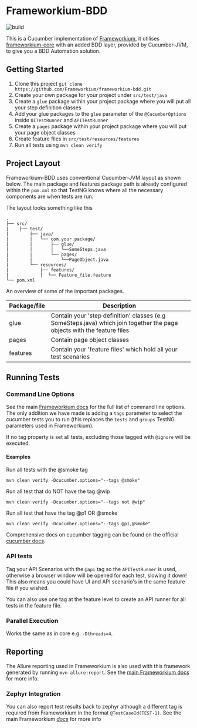 # Frameworkium-BDD
![build](https://github.com/frameworkium/frameworkium-bdd/workflows/frameworkium-bdd%20build/badge.svg)

This is a Cucumber implementation of [Frameworkium][frameworkium],
it utilises [frameworkium-core][core] with an added BDD layer,
provided by Cucumber-JVM, to give you a BDD Automation solution.

## Getting Started

1. Clone this project `git clone https://github.com/Frameworkium/frameworkium-bdd.git`
2. Create your own package for your project under `src/test/java`
3. Create a `glue` package within your project package where you will put all your step definition classes
4. Add your glue packages to the `glue` parameter of the `@CucumberOptions`
   inside `UITestRunner` and `APITestRunner`
5. Create a `pages` package within your project package where you will put your page object classes
6. Create feature files in `src/test/resources/features`
7. Run all tests using `mvn clean verify`

## Project Layout

Frameworkium-BDD uses conventional Cucumber-JVM layout as shown below. The main
package and features package path is already configured within the `pom.xml` so
that TestNG knows where all the necessary components are when tests are run.

The layout looks something like this

```
.
├── src/
|    ├── test/
|        ├── java/
|        |   └── com.your.package/
|        |       ├── glue/
|        |       |   └──SomeSteps.java
|        |       └── pages/
|        |           └──PageObject.java
|        └── resources/
|            ├── features/
|            |	└── Feature_file.feature
└── pom.xml
```

An overview of some of the important packages.

| Package/file  | Description |
| ------------- | ------------- |
| glue  | Contain your 'step definition' classes (e.g SomeSteps.java) which join together the page objects with the feature files |
| pages  | Contain page object classes |
| features  | Contain your 'feature files' which hold all your test scenarios |

## Running Tests

### Command Line Options

See the main [Frameworkium docs](https://frameworkium.github.io/#_pages/Command-Line-Options.md)
for the full list of command line options.
The only addition we have made is adding a `tags` parameter to select the
cucumber tests you to run (this replaces the `tests` and `groups` TestNG parameters used in Frameworkium).


If no tag property is set all tests, excluding those tagged with `@ignore` will be executed.

#### Examples

Run all tests with the @smoke tag
```
mvn clean verify -Dcucumber.options="--tags @smoke"
```

Run all test that do NOT have the tag @wip
```
mvn clean verify -Dcucumber.options="--tags not @wip"
```

Run all test that have the tag @p1 OR @smoke
```
mvn clean verify -Dcucumber.options="--tags @p1,@smoke"
```

Comprehensive docs on cucumber tagging can be found on the official
[cucumber docs](https://cucumber.io/docs/cucumber/api/#tags).

### API tests

Tag your API Scenarios with the `@api` tag so the `APITestRunner` is used,
otherwise a browser window will be opened for each test, slowing it down!
This also means you could have UI and API scenario's in the same feature file if you wished.

You can also use one tag at the feature level to create an API runner for all
tests in the feature file.

### Parallel Execution 

Works the same as in core e.g. `-Dthreads=4`.

## Reporting

The Allure reporting used in Frameworkium is also used with this framework
generated by running `mvn allure:report`.
See the [main Frameworkium docs](https://frameworkium.github.io/#_pages/Allure-Reporting.md) for more info. 

### Zephyr Integration 

You can also report test results back to zephyr although a different tag is
required from Frameworkium in the format `@TestCaseId(TEST-1)`.
See the main Frameworkium *[docs](https://frameworkium.github.io/#_pages/ZephyrJiraLogging.md)* for more info 


[status-svg]: https://travis-ci.org/Frameworkium/frameworkium-bdd.svg?branch=master
[status]: https://travis-ci.org/Frameworkium/frameworkium-bdd
[frameworkium]: https://github.com/Frameworkium/frameworkium
[core]: https://github.com/Frameworkium/frameworkium-core
